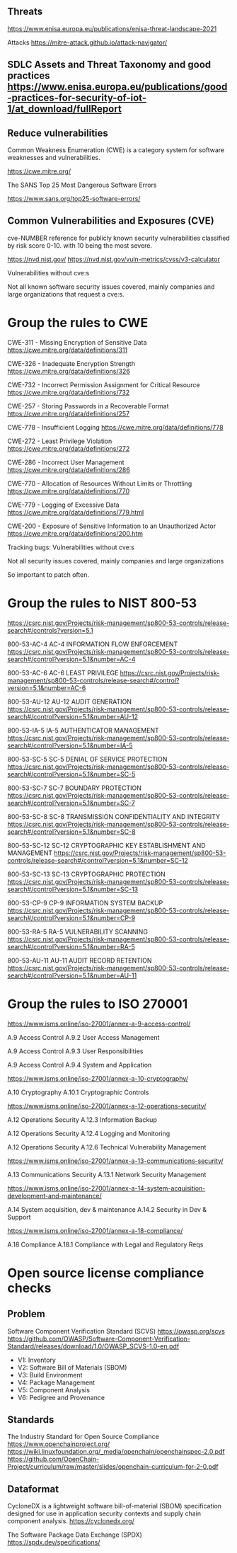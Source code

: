 


## Threats

https://www.enisa.europa.eu/publications/enisa-threat-landscape-2021

Attacks https://mitre-attack.github.io/attack-navigator/


## SDLC Assets and Threat Taxonomy and good practices https://www.enisa.europa.eu/publications/good-practices-for-security-of-iot-1/at_download/fullReport


## Reduce vulnerabilities 


Common Weakness Enumeration (CWE) is a category system for software weaknesses and vulnerabilities.

https://cwe.mitre.org/


The SANS Top 25 Most Dangerous Software Errors

https://www.sans.org/top25-software-errors/


## Common Vulnerabilities and Exposures (CVE) 

cve-NUMBER reference for publicly known security vulnerabilities classified by risk score 0-10. with 10 being the most severe.

https://nvd.nist.gov/
https://nvd.nist.gov/vuln-metrics/cvss/v3-calculator


Vulnerabilities without cve:s

Not all known software security issues covered, mainly companies and large organizations that request a cve:s.









# Group the rules to CWE


CWE-311 - Missing Encryption of Sensitive Data https://cwe.mitre.org/data/definitions/311

CWE-326 - Inadequate Encryption Strength https://cwe.mitre.org/data/definitions/326

CWE-732 - Incorrect Permission Assignment for Critical Resource https://cwe.mitre.org/data/definitions/732

CWE-257 - Storing Passwords in a Recoverable Format https://cwe.mitre.org/data/definitions/257

CWE-778 - Insufficient Logging https://cwe.mitre.org/data/definitions/778

CWE-272 - Least Privilege Violation https://cwe.mitre.org/data/definitions/272

CWE-286 - Incorrect User Management https://cwe.mitre.org/data/definitions/286

CWE-770 - Allocation of Resources Without Limits or Throttling https://cwe.mitre.org/data/definitions/770

CWE-779 - Logging of Excessive Data https://cwe.mitre.org/data/definitions/779.html

CWE-200 - Exposure of Sensitive Information to an Unauthorized Actor https://cwe.mitre.org/data/definitions/200.htm 


Tracking bugs: Vulnerabilities without cve:s

Not all security issues covered, mainly companies and large organizations

So important to patch often.





# Group the rules to NIST 800-53

https://csrc.nist.gov/Projects/risk-management/sp800-53-controls/release-search#/controls?version=5.1


800-53-AC-4 AC-4 INFORMATION FLOW ENFORCEMENT https://csrc.nist.gov/Projects/risk-management/sp800-53-controls/release-search#/control?version=5.1&number=AC-4

800-53-AC-6 AC-6 LEAST PRIVILEGE https://csrc.nist.gov/Projects/risk-management/sp800-53-controls/release-search#/control?version=5.1&number=AC-6

800-53-AU-12 AU-12 AUDIT GENERATION https://csrc.nist.gov/Projects/risk-management/sp800-53-controls/release-search#/control?version=5.1&number=AU-12

800-53-IA-5 IA-5 AUTHENTICATOR MANAGEMENT https://csrc.nist.gov/Projects/risk-management/sp800-53-controls/release-search#/control?version=5.1&number=IA-5

800-53-SC-5 SC-5 DENIAL OF SERVICE PROTECTION https://csrc.nist.gov/Projects/risk-management/sp800-53-controls/release-search#/control?version=5.1&number=SC-5

800-53-SC-7 SC-7 BOUNDARY PROTECTION https://csrc.nist.gov/Projects/risk-management/sp800-53-controls/release-search#/control?version=5.1&number=SC-7

800-53-SC-8 SC-8 TRANSMISSION CONFIDENTIALITY AND INTEGRITY https://csrc.nist.gov/Projects/risk-management/sp800-53-controls/release-search#/control?version=5.1&number=SC-8

800-53-SC-12 SC-12 CRYPTOGRAPHIC KEY ESTABLISHMENT AND MANAGEMENT https://csrc.nist.gov/Projects/risk-management/sp800-53-controls/release-search#/control?version=5.1&number=SC-12

800-53-SC-13 SC-13 CRYPTOGRAPHIC PROTECTION https://csrc.nist.gov/Projects/risk-management/sp800-53-controls/release-search#/control?version=5.1&number=SC-13

800-53-CP-9 CP-9 INFORMATION SYSTEM BACKUP https://csrc.nist.gov/Projects/risk-management/sp800-53-controls/release-search#/control?version=5.1&number=CP-9

800-53-RA-5 RA-5 VULNERABILITY SCANNING https://csrc.nist.gov/Projects/risk-management/sp800-53-controls/release-search#/control?version=5.1&number=RA-5

800-53-AU-11 AU-11 AUDIT RECORD RETENTION https://csrc.nist.gov/Projects/risk-management/sp800-53-controls/release-search#/control?version=5.1&number=AU-11


# Group the rules to ISO 270001

https://www.isms.online/iso-27001/annex-a-9-access-control/

A.9 Access Control A.9.2 User Access Management

A.9 Access Control A.9.3 User Responsibilities

A.9 Access Control A.9.4 System and Application

https://www.isms.online/iso-27001/annex-a-10-cryptography/

A.10 Cryptography A.10.1 Cryptographic Controls

https://www.isms.online/iso-27001/annex-a-12-operations-security/

A.12 Operations Security A.12.3 Information Backup

A.12 Operations Security A.12.4 Logging and Monitoring

A.12 Operations Security A.12.6 Technical Vulnerability Management

https://www.isms.online/iso-27001/annex-a-13-communications-security/

A.13 Communications Security A.13.1 Network Security Management

https://www.isms.online/iso-27001/annex-a-14-system-acquisition-development-and-maintenance/

A.14 System acquisition, dev & maintenance A.14.2 Security in Dev & Support

https://www.isms.online/iso-27001/annex-a-18-compliance/

A.18 Compliance A.18.1 Compliance with Legal and Regulatory Reqs




# Open source license compliance checks

## Problem

Software Component Verification Standard (SCVS) <https://owasp.org/scvs>
<https://github.com/OWASP/Software-Component-Verification-Standard/releases/download/1.0/OWASP_SCVS-1.0-en.pdf>
  * V1: Inventory
  * V2: Software Bill of Materials (SBOM)
  * V3: Build Environment
  * V4: Package Management
  * V5: Component Analysis
  * V6: Pedigree and Provenance


## Standards
The Industry Standard for Open Source Compliance
<https://www.openchainproject.org/> <https://wiki.linuxfoundation.org/_media/openchain/openchainspec-2.0.pdf>
<https://github.com/OpenChain-Project/curriculum/raw/master/slides/openchain-curriculum-for-2-0.pdf>


## Dataformat
CycloneDX is a lightweight software bill-of-material (SBOM) specification designed for use in application security contexts and supply chain component analysis.
<https://cyclonedx.org/>

The Software Package Data Exchange (SPDX)
<https://spdx.dev/specifications/>

